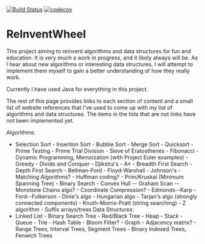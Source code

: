 [![Build Status](https://travis-ci.org/Manikkumar1988/ReInventWheel.svg?branch=master)](https://travis-ci.org/Manikkumar1988/ReInventWheel)   [![codecov](https://codecov.io/gh/Manikkumar1988/ReInventWheel/branch/master/graph/badge.svg)](https://codecov.io/gh/Manikkumar1988/ReInventWheel)



# ReInventWheel

This project aiming to reinvent algorithms and data structures for fun and education. It is very much a work in progress, and it likely always will be. As I hear about new algorithms or interesting data structures, I will attempt to implement them myself to gain a better understanding of how they really work.

Currently I have used Java for everything in this project.

The rest of this page provides links to each section of content and a small list of website references that I've used to come up with my list of algorithms and data structures. The items in the lists that are not links have not been implemented yet.

Algorithms:
- Selection Sort - Insertion Sort - Bubble Sort - Merge Sort - Quicksort - Prime Testing - Prime Trial Division - Sieve of Eratosthenes - Fibonacci - Dynamic Programming, Memoization (with Project Euler examples) - Greedy - Divide and Conquer - Djikstra's - A* - Breadth First Search - Depth First Search - Bellman-Ford - Floyd-Warshall - Johnson's - Matching Algorithms? - Huffman coding? - Prim/Kruskal (Minimum Spanning Tree) - Binary Search - Convex Hull -- Graham Scan -- Monotone Chains algo? - Coordinate Compression? - Edmonds--Karp - Ford--Fulkerson - Dinie's algo - Hungarian algo - Tarjan's algo (strongly connected components) - Knuth-Morris-Pratt (string searching) - Z algorithm - Suffix arrays/trees
Data Structures:
- Linked List - Binary Search Tree - Red/Black Tree - Heap - Stack - Queue - Trie - Hash Table - Bloom Filter? - Graph - Adjacency matrix? - Range Trees, Interval Trees, Segment Trees - Binary Indexed Trees, Fenwich Trees
